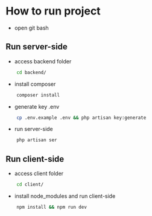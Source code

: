 # How to run project

- open git bash

## Run server-side

- access backend folder

```bash
    cd backend/
```

- install composer

```bash
    composer install
```

- generate key .env

```bash
    cp .env.example .env && php artisan key:generate
```

- run server-side

```bash
    php artisan ser
```

## Run client-side

- access client folder

```bash
    cd client/
```

- install node_modules and run client-side

```bash
    npm install && npm run dev
```
